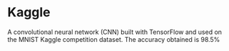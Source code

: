 # Kaggle
A convolutional neural network (CNN) built with TensorFlow and used on the MNIST Kaggle competition dataset. The accuracy obtained is 98.5%
